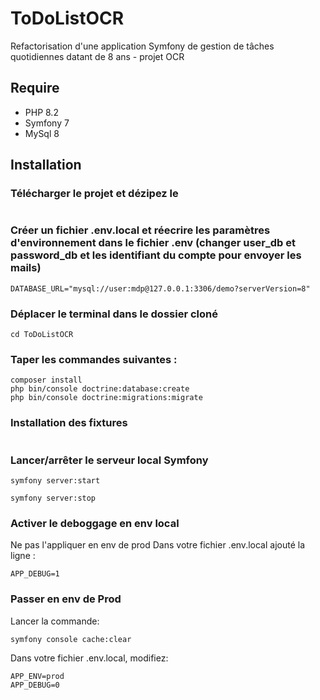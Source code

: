 # ToDoListOCR
Refactorisation d'une application Symfony de gestion de tâches quotidiennes datant de 8 ans - projet OCR 

## Require
- PHP 8.2
- Symfony 7
- MySql 8

## Installation

### Télécharger le projet et dézipez le
```

```

### Créer un fichier .env.local et réecrire les paramètres d'environnement dans le fichier .env (changer user_db et password_db et les identifiant du compte pour envoyer les mails)

```
DATABASE_URL="mysql://user:mdp@127.0.0.1:3306/demo?serverVersion=8"
```

### Déplacer le terminal dans le dossier cloné
```
cd ToDoListOCR
```

### Taper les commandes suivantes :
```
composer install
php bin/console doctrine:database:create
php bin/console doctrine:migrations:migrate
```

### Installation des fixtures 
```

```

### Lancer/arrêter le serveur local Symfony
```
symfony server:start

symfony server:stop
```

### Activer le deboggage en env local
Ne pas l'appliquer en env de prod
Dans votre fichier .env.local ajouté la ligne :
```
APP_DEBUG=1
```

### Passer en env de Prod
Lancer la commande:
```
symfony console cache:clear
```

Dans votre fichier .env.local, modifiez:
```
APP_ENV=prod
APP_DEBUG=0
```

